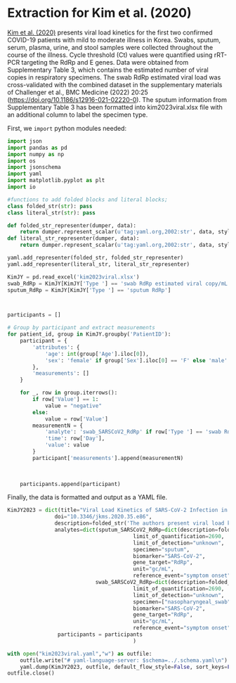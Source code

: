 # Extraction for Kim et al. (2020)

[Kim et al. (2020)](https://journals.asm.org/doi/10.1128/msphere.00132-23) presents viral load kinetics for the first two confirmed COVID-19 patients with mild to moderate illness in Korea. Swabs, sputum, serum, plasma, urine, and stool samples were collected throughout the course of the illness. Cycle threshold (Ct) values were quantified using rRT-PCR targeting the RdRp and E genes. Data were obtained from Supplementary Table 3, which contains the estimated number of viral copies in respiratory specimens. The swab RdRp estimated viral load was cross-validated with the combined dataset in the supplementary materials of Challenger et al., BMC Medicine (2022) 20:25 (https://doi.org/10.1186/s12916-021-02220-0). The sputum information from Supplementary Table 3 has been formatted into kim2023viral.xlsx file with an additional column to label the specimen type.

First, we `import` python modules needed:

```python
import json
import pandas as pd 
import numpy as np
import os
import jsonschema
import yaml
import matplotlib.pyplot as plt
import io

#functions to add folded blocks and literal blocks;
class folded_str(str): pass
class literal_str(str): pass

def folded_str_representer(dumper, data):
    return dumper.represent_scalar(u'tag:yaml.org,2002:str', data, style='>')
def literal_str_representer(dumper, data):
    return dumper.represent_scalar(u'tag:yaml.org,2002:str', data, style='|')

yaml.add_representer(folded_str, folded_str_representer)
yaml.add_representer(literal_str, literal_str_representer)
```
```python
KimJY = pd.read_excel('kim2023viral.xlsx')
swab_RdRp = KimJY[KimJY['Type '] == 'swab RdRp estimated viral copy/mL']
sputum_RdRp = KimJY[KimJY['Type '] == 'sputum RdRp']

```


```python


participants = []

# Group by participant and extract measurements
for patient_id, group in KimJY.groupby('PatientID'):
    participant = {
        'attributes': {
            'age': int(group['Age'].iloc[0]),
            'sex': 'female' if group['Sex'].iloc[0] == 'F' else 'male'
        },
        'measurements': []
    }

    for _, row in group.iterrows():
        if row['Value'] == 1:
            value = "negative"
        else:
            value = row['Value']
        measurementN = {
            'analyte': 'swab_SARSCoV2_RdRp' if row['Type '] == 'swab RdRp estimated viral copy/mL' else 'sputum_SARSCoV2_RdRp',
            'time': row['Day'],
            'value': value
        }
        participant['measurements'].append(measurementN)
        

    
    participants.append(participant)

```

Finally, the data is formatted and output as a YAML file.

```python
KimJY2023 = dict(title="Viral Load Kinetics of SARS-CoV-2 Infection in First Two Patients in Korea",
               doi="10.3346/jkms.2020.35.e86",
               description=folded_str('The authors present viral load kinetics for the first two confirmed COVID-19 patients with mild to moderate illness in Korea. Swabs, sputum, serum, plasma, urine, and stool samples were collected throughout the illness. Cycle threshold (Ct) values were quantified using rRT-PCR targeting the RdRp and E genes. Data were obtained from the supplementary material.\n'),
               analytes=dict(sputum_SARSCoV2_RdRp=dict(description=folded_str("Cycle threshold (Ct) values were quantified using rRT-PCR targeting the RdRp gene in sputum samples. Ct values were then converted into estimated viral copies per mL, with a detection limit of 2,690 copies/mL. The RNA copy number was calculated by the authors using a standard curve derived from Ct values of plasmid DNA, as noted in the supplementary material.\n"),
                                        limit_of_quantification=2690,
                                        limit_of_detection="unknown",
                                        specimen="sputum", 
                                        biomarker="SARS-CoV-2", 
                                        gene_target="RdRp", 
                                        unit="gc/mL",
                                        reference_event="symptom onset",),
                            swab_SARSCoV2_RdRp=dict(description=folded_str("Cycle threshold (Ct) values were quantified using rRT-PCR targeting the RdRp gene in swab samples. Ct values were then converted into estimated viral copies per mL, with a detection limit of 2,690 copies/mL. The RNA copy number was calculated by the authors using a standard curve derived from Ct values of plasmid DNA, as noted in the supplementary material.\n"),
                                        limit_of_quantification=2690,
                                        limit_of_detection="unknown",
                                        specimen=["nasopharyngeal_swab", "oropharyngeal_swab"], 
                                        biomarker="SARS-CoV-2", 
                                        gene_target="RdRp", 
                                        unit="gc/mL",
                                        reference_event="symptom onset",)),
                participants = participants
                                        )

with open("kim2023viral.yaml","w") as outfile:
    outfile.write("# yaml-language-server: $schema=../.schema.yaml\n")
    yaml.dump(KimJY2023, outfile, default_flow_style=False, sort_keys=False)
outfile.close() 

```
